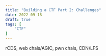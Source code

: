 ```yaml
---
title: "Building a CTF Part 2: Challenges"
date: 2022-09-18
draft: true
tags: [
    "CTF"
]
---
```


rCDS, web chals/AGIC, pwn chals, CDN/LFS